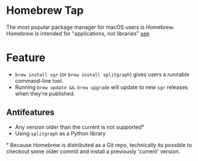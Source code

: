# Homebrew Tap

The most popular package manager for macOS users is Homebrew.
Homebrew is intended for "applications, not libraries" [see](https://docs.brew.sh/Python-for-Formula-Authors)

# Feature

- `brew install sgr` (or `brew install splitgraph`) gives users a runnable command-line tool.
- Running `brew update && brew upgrade` will update to new `sgr` releases when they're published.

## Antifeatures

- Any version older than the current is not supported°
- Using `splitgraph` as a Python library

° Because Homebrew is distributed as a Git repo, technically its possible to checkout some older commit and install a previously 'current' version.
